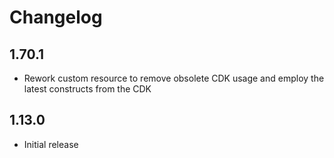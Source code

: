 # Changelog

## 1.70.1

- Rework custom resource to remove obsolete CDK usage and employ the latest constructs from the CDK

## 1.13.0

- Initial release
